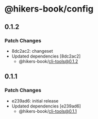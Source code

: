 # @hikers-book/config

## 0.1.2

### Patch Changes

- 8dc2ac2: changeset
- Updated dependencies [8dc2ac2]
  - @hikers-book/cli-tools@0.1.2

## 0.1.1

### Patch Changes

- e239ad6: initial release
- Updated dependencies [e239ad6]
  - @hikers-book/cli-tools@0.1.1
